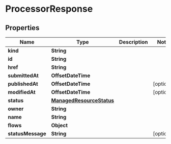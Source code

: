 

# ProcessorResponse


## Properties

Name | Type | Description | Notes
------------ | ------------- | ------------- | -------------
**kind** | **String** |  | 
**id** | **String** |  | 
**href** | **String** |  | 
**submittedAt** | **OffsetDateTime** |  | 
**publishedAt** | **OffsetDateTime** |  |  [optional]
**modifiedAt** | **OffsetDateTime** |  |  [optional]
**status** | [**ManagedResourceStatus**](ManagedResourceStatus.md) |  | 
**owner** | **String** |  | 
**name** | **String** |  | 
**flows** | **Object** |  | 
**statusMessage** | **String** |  |  [optional]



